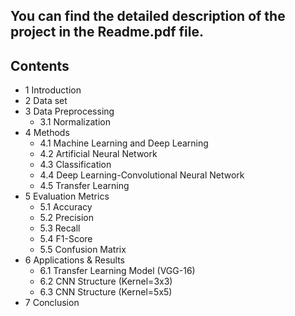 ## You can find the detailed description of the project in the Readme.pdf file.
## Contents

- 1 Introduction
- 2 Data set
- 3 Data Preprocessing
   - 3.1 Normalization
- 4 Methods
   - 4.1 Machine Learning and Deep Learning
   - 4.2 Artificial Neural Network
   - 4.3 Classification
   - 4.4 Deep Learning-Convolutional Neural Network
   - 4.5 Transfer Learning
- 5 Evaluation Metrics
   - 5.1 Accuracy
   - 5.2 Precision
   - 5.3 Recall
   - 5.4 F1-Score
   - 5.5 Confusion Matrix
- 6 Applications & Results
   - 6.1 Transfer Learning Model (VGG-16)
   - 6.2 CNN Structure (Kernel=3x3)
   - 6.3 CNN Structure (Kernel=5x5)
- 7 Conclusion
